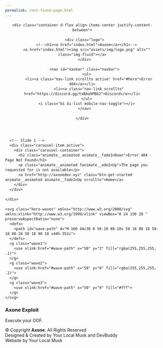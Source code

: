 ```yaml
---
permalink: /not-found-page.html
---
```

<!DOCTYPE html>
<html lang="en">

<head>
  <meta charset="utf-8">
  <meta content="width=device-width, initial-scale=1.0" name="viewport">

<!--
  ___                            ______                                   
 / _ \                           |  _  \                                  
/ /_\ \__  __  ___   _ __    ___ | | | |  ___ __   __   __  __ _   _  ____
|  _  |\ \/ / / _ \ | '_ \  / _ \| | | | / _ \\ \ / /   \ \/ /| | | ||_  /
| | | | >  < | (_) || | | ||  __/| |/ / |  __/ \ V /  _  >  < | |_| | / / 
\_| |_//_/\_\ \___/ |_| |_| \___||___/   \___|  \_/  (_)/_/\_\ \__, |/___|
                                                                __/ |     
                                                               |___/      

                 _                                        _                                                __  
                | |                                      | |                                            _  \ \ 
__      __  ___ | |  ___   ___   _ __ ___    ___     ___ | |_  _ __   __ _  _ __    __ _   ___  _ __   (_)  | |
\ \ /\ / / / _ \| | / __| / _ \ | '_ ` _ \  / _ \   / __|| __|| '__| / _` || '_ \  / _` | / _ \| '__|       | |
 \ V  V / |  __/| || (__ | (_) || | | | | ||  __/   \__ \| |_ | |   | (_| || | | || (_| ||  __/| |      _   | |
  \_/\_/   \___||_| \___| \___/ |_| |_| |_| \___|   |___/ \__||_|    \__,_||_| |_| \__, | \___||_|     (_)  | |
                                                                                  __/ |                    /_/ 
                                                                                 |___/                     


-->

  <title>Axone</title>
  <meta content="" name="description">
  <meta content="" name="keywords">

  <link href="assets/img/logo/favicon.png" rel="icon">
  <link href="assets/logo/team//apple-touch-icon.png" rel="apple-touch-icon">

  <link href="https://fonts.googleapis.com/css?family=Open+Sans:300,300i,400,400i,600,600i,700,700i|Raleway:300,300i,400,400i,500,500i,600,600i,700,700i|Poppins:300,300i,400,400i,500,500i,600,600i,700,700i" rel="stylesheet">

  <link href="assets/vendor/animate.css/animate.min.css" rel="stylesheet">
  <link href="assets/vendor/aos/aos.css" rel="stylesheet">
  <link href="assets/vendor/bootstrap/css/bootstrap.min.css" rel="stylesheet">
  <link href="assets/vendor/bootstrap-icons/bootstrap-icons.css" rel="stylesheet">
  <link href="assets/vendor/boxicons/css/boxicons.min.css" rel="stylesheet">
  <link href="assets/vendor/glightbox/css/glightbox.min.css" rel="stylesheet">
  <link href="assets/vendor/remixicon/remixicon.css" rel="stylesheet">
  <link href="assets/vendor/swiper/swiper-bundle.min.css" rel="stylesheet">
  <link href="assets/css/style.css" rel="stylesheet">

</head>

<body>

  <header id="header" class="fixed-top d-flex align-items-center  header-transparent ">


    <div class="container d-flex align-items-center justify-content-between">

      <div class="logo">
        <!--<h1><a href="index.html">Axone</a></h1>-->
        <a href="index.html"><img src="assets/img/logo.png" alt="" class="img-fluid"></a>
      </div>

      <nav id="navbar" class="navbar">
        <ul>
          <li><a class="nav-link scrollto active" href="#hero">Error 404</a></li>
          <li><a class="nav-link scrollto" href="https://discord.gg/txBAa9PBb2">Discord</a></li>
        </ul>
        <i class="bi bi-list mobile-nav-toggle"></i>
      </nav>

    </div>
  </header>

  <!-- ======= Hero ======= -->
  <section id="hero" class="d-flex flex-column justify-content-end align-items-center">
    <div id="heroCarousel" data-bs-interval="5000" class="container carousel carousel-fade" data-bs-ride="carousel">

      <!-- Slide 1 -->
      <div class="carousel-item active">
        <div class="carousel-container">
          <h2 class="animate__animated animate__fadeInDown">Error 404 - Page Not Found</h2>
          <p class="animate__animated fanimate__adeInUp">The page you requested for is not available</p>
          <a href="http://axonedev.xyz" class="btn-get-started animate__animated animate__fadeInUp scrollto">Home</a>
        </div>
      </div>

    </div>

    <svg class="hero-waves" xmlns="http://www.w3.org/2000/svg" xmlns:xlink="http://www.w3.org/1999/xlink" viewBox="0 24 150 28 " preserveAspectRatio="none">
      <defs>
        <path id="wave-path" d="M-160 44c30 0 58-18 88-18s 58 18 88 18 58-18 88-18 58 18 88 18 v44h-352z">
      </defs>
      <g class="wave1">
        <use xlink:href="#wave-path" x="50" y="3" fill="rgba(255,255,255, .1)">
      </g>
      <g class="wave2">
        <use xlink:href="#wave-path" x="50" y="0" fill="rgba(255,255,255, .2)">
      </g>
      <g class="wave3">
        <use xlink:href="#wave-path" x="50" y="9" fill="#fff">
      </g>
    </svg>

  </section>

  <main id="main">



  <!-- ======= bas de page ======= -->
  <footer id="footer2">
    <div class="container">
      <h3>Axone Exploit</h3>
      <p>Execute your OOF.</p>
      <div class="social-links">
        <a href="https://twitter.com/YourLocalMusk" class="twitter"><i class="bx bxl-twitter"></i></a>
        <a href="https://discord.gg/txBAa9PBb2" class="discord"><i class="bx bxl-discord"></i></a>
      </div>
      <div class="copyright">
        &copy; Copyright <strong><span>Axone</span></strong>. All Rights Reserved
      </div>
      <div class="credits">
        Designed & Created by Your Local Musk and DevBuddy</div>
    </div>
    <div class="credits">
        Website by Your Local Musk</div>
    </div>
  </footer>

  <a href="#" class="back-to-top d-flex align-items-center justify-content-center"><i class="bi bi-arrow-up-short"></i></a>

  <!-- Vendor JS Files -->
  <script src="assets/vendor/aos/aos.js"></script>
  <script src="assets/vendor/bootstrap/js/bootstrap.bundle.min.js"></script>
  <script src="assets/vendor/glightbox/js/glightbox.min.js"></script>
  <script src="assets/vendor/isotope-layout/isotope.pkgd.min.js"></script>
  <script src="assets/vendor/php-email-form/validate.js"></script>
  <script src="assets/vendor/swiper/swiper-bundle.min.js"></script>
  <script src="assets/js/main.js"></script>

</body>

</html>
